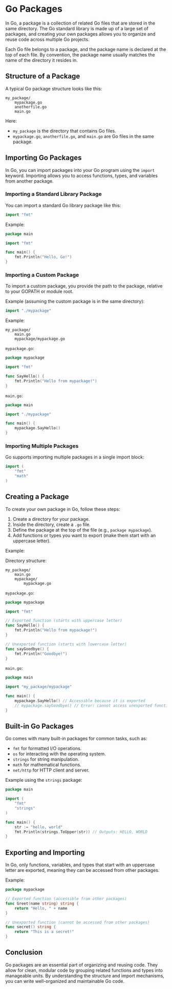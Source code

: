
# Go Packages


In Go, a package is a collection of related Go files that are stored in the same directory. The Go standard library is made up of a large set of packages, and creating your own packages allows you to organize and reuse code across multiple Go projects.

Each Go file belongs to a package, and the package name is declared at the top of each file. By convention, the package name usually matches the name of the directory it resides in.

## Structure of a Package

A typical Go package structure looks like this:

```
my_package/
    mypackage.go
    anotherfile.go
    main.go
```

Here:
- `my_package` is the directory that contains Go files.
- `mypackage.go`, `anotherfile.go`, and `main.go` are Go files in the same package.

## Importing Go Packages

In Go, you can import packages into your Go program using the `import` keyword. Importing allows you to access functions, types, and variables from another package.

### Importing a Standard Library Package

You can import a standard Go library package like this:

```go
import "fmt"
```

Example:

```go
package main

import "fmt"

func main() {
    fmt.Println("Hello, Go!")
}
```

### Importing a Custom Package

To import a custom package, you provide the path to the package, relative to your GOPATH or module root.

Example (assuming the custom package is in the same directory):

```go
import "./mypackage"
```

Example:

```
my_package/
    main.go
    mypackage/mypackage.go
```

`mypackage.go`:

```go
package mypackage

import "fmt"

func SayHello() {
    fmt.Println("Hello from mypackage!")
}
```

`main.go`:

```go
package main

import "./mypackage"

func main() {
    mypackage.SayHello()
}
```

### Importing Multiple Packages

Go supports importing multiple packages in a single import block:

```go
import (
    "fmt"
    "math"
)
```

## Creating a Package

To create your own package in Go, follow these steps:

1. Create a directory for your package.
2. Inside the directory, create a `.go` file.
3. Define the package at the top of the file (e.g., `package mypackage`).
4. Add functions or types you want to export (make them start with an uppercase letter).

Example:

Directory structure:

```
my_package/
    main.go
    mypackage/
        mypackage.go
```

`mypackage.go`:

```go
package mypackage

import "fmt"

// Exported function (starts with uppercase letter)
func SayHello() {
    fmt.Println("Hello from mypackage!")
}

// Unexported function (starts with lowercase letter)
func sayGoodbye() {
    fmt.Println("Goodbye!")
}
```

`main.go`:

```go
package main

import "my_package/mypackage"

func main() {
    mypackage.SayHello() // Accessible because it is exported
    // mypackage.sayGoodbye() // Error: cannot access unexported function
}
```

## Built-in Go Packages

Go comes with many built-in packages for common tasks, such as:

- `fmt` for formatted I/O operations.
- `os` for interacting with the operating system.
- `strings` for string manipulation.
- `math` for mathematical functions.
- `net/http` for HTTP client and server.

Example using the `strings` package:

```go
package main

import (
    "fmt"
    "strings"
)

func main() {
    str := "hello, world"
    fmt.Println(strings.ToUpper(str)) // Outputs: HELLO, WORLD
}
```

## Exporting and Importing

In Go, only functions, variables, and types that start with an uppercase letter are exported, meaning they can be accessed from other packages.

Example:

```go
package mypackage

// Exported function (accessible from other packages)
func Greet(name string) string {
    return "Hello, " + name
}

// Unexported function (cannot be accessed from other packages)
func secret() string {
    return "This is a secret!"
}
```

## Conclusion

Go packages are an essential part of organizing and reusing code. They allow for clean, modular code by grouping related functions and types into manageable units. By understanding the structure and import mechanisms, you can write well-organized and maintainable Go code.